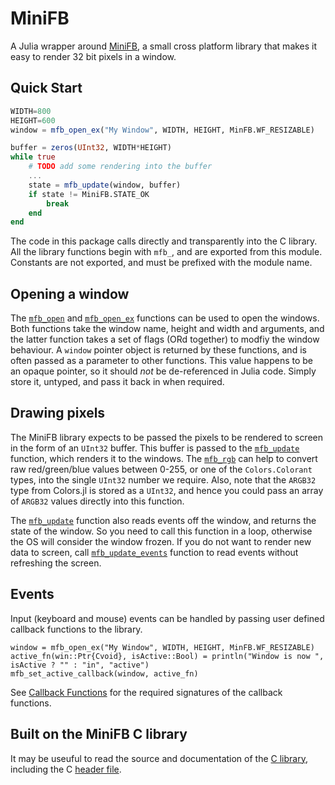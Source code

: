 # MiniFB

A Julia wrapper around [MiniFB](https://github.com/emoon/minifb), a small cross platform library that makes it easy to render 32 bit pixels in a window. 


## Quick Start

```julia
WIDTH=800
HEIGHT=600
window = mfb_open_ex("My Window", WIDTH, HEIGHT, MinFB.WF_RESIZABLE)

buffer = zeros(UInt32, WIDTH*HEIGHT)
while true
    # TODO add some rendering into the buffer
    ...
    state = mfb_update(window, buffer)
    if state != MiniFB.STATE_OK
        break
    end
end
```

The code in this package calls directly and transparently into the C library. All the library functions begin with `mfb_`, and are exported from this module. Constants are not exported, and must be prefixed with the module name. 

## Opening a window

The [`mfb_open`](@ref) and [`mfb_open_ex`](@ref)  functions can be used to open the windows. Both functions take the window name, height and width and arguments, and the latter function takes a set of flags (ORd together) to modfiy the window behaviour. A `window` pointer object is returned by these functions, and is often passed as a parameter to other functions. This value happens to be an opaque pointer, so it should *not* be de-referenced in Julia code. Simply store it, untyped, and pass it back in when required. 

## Drawing pixels

The MiniFB library expects to be passed the pixels to be rendered to screen in the form of an `UInt32` buffer. This buffer is passed to the [`mfb_update`](@ref) function, which renders it to the windows. The [`mfb_rgb`](@ref) can help to convert raw red/green/blue values between 0-255, or one of the  `Colors.Colorant` types, into the single `UInt32` number we require. Also, note that the `ARGB32` type from Colors.jl is stored as a `UInt32`, and hence you could pass an array of `ARGB32` values directly into this function.  

The [`mfb_update`](@ref) function also reads events off the window, and returns the state of the window. So you need to call this function in a loop, otherwise the OS will consider the window frozen. If you do not want to render new data to screen, call [`mfb_update_events`](@ref) function to read events without refreshing the screen. 

## Events

Input (keyboard and mouse) events can be handled by passing user defined callback functions to the library. 

```
window = mfb_open_ex("My Window", WIDTH, HEIGHT, MinFB.WF_RESIZABLE)
active_fn(win::Ptr{Cvoid}, isActive::Bool) = println("Window is now ",  isActive ? "" : "in", "active")
mfb_set_active_callback(window, active_fn)
```

See [Callback Functions](@ref) for the required signatures of the callback functions. 

## Built on the MiniFB C library

It may be useuful to read the source and documentation of the [C library](https://github.com/emoon/minifb), including the C [header file](https://github.com/emoon/minifb/blob/master/include/MiniFB.h). 



